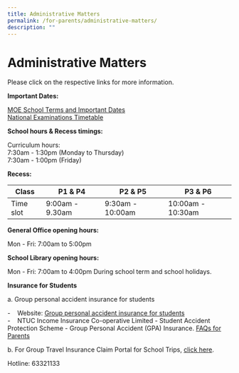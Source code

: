 ```yaml
---
title: Administrative Matters
permalink: /for-parents/administrative-matters/
description: ""
---
```

# **Administrative Matters**

Please click on the respective links for more information.  

**Important Dates:**  

[MOE School Terms and Important Dates](https://www.moe.gov.sg/education/school-terms-and-important-dates)   
[National Examinations Timetable](https://www.seab.gov.sg/docs/default-source/examination-timetable/2023psleexamtimetable.pdf)

**School hours & Recess timings:**  

Curriculum hours:  
7:30am - 1:30pm (Monday to Thursday)  
7:30am - 1:00pm (Friday)  
  
**Recess:**

| Class 	| P1 & P4 	| P2 & P5 	|  P3 & P6 	|
|---	|---	|---	|---	|
| Time slot 	| 9:00am - 9.30am 	| 9:30am - 10:00am  	|  10:00am - 10:30am 	|


**General Office opening hours:** 

Mon - Fri: 7:00am to 5:00pm


**School Library opening hours:** 

Mon - Fri: 7:00am to 4:00pm
During school term and school holidays.  

**Insurance for Students**

a. Group personal accident insurance for students

\-    Website: [Group personal accident insurance for students](https://www.income.com.sg/insurance/insurance-for-businesses/group-insurance/group-personal-accident-insurance-for-students)   
\-    NTUC Income Insurance Co-operative Limited - Student Accident Protection Scheme - Group Personal Accident (GPA) Insurance. [FAQs for Parents](/files/NTUC%20FAQs%20for%20Parents_V2.pdf)

b. For Group Travel Insurance Claim Portal for School Trips, [click here](https://onlinetravelclaim.income.com.sg/travel-claim-web/travel).

Hotline: 63321133